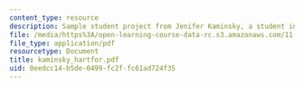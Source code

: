 ```yaml
---
content_type: resource
description: Sample student project from Jenifer Kaminsky, a student in the course.
file: /media/https%3A/open-learning-course-data-rc.s3.amazonaws.com/11-967-special-studies-in-urban-studies-and-planning-economic-development-planning-skills-january-iap-2007/0eedcc14b5de0499fc2ffc61ad724f35_kaminsky_hartfor.pdf
file_type: application/pdf
resourcetype: Document
title: kaminsky_hartfor.pdf
uid: 0eedcc14-b5de-0499-fc2f-fc61ad724f35
---
```

